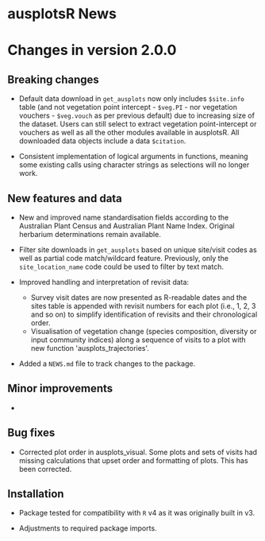 # ausplotsR News

# Changes in version 2.0.0

## Breaking changes

* Default data download in `get_ausplots` now only includes `$site.info` table (and not vegetation point intercept - `$veg.PI` - nor vegetation vouchers - `$veg.vouch` as per previous default) due to increasing size of the dataset. Users can still select to extract vegetation point-intercept or vouchers as well as all the other modules available in ausplotsR. All downloaded data objects include a data `$citation`.

* Consistent implementation of logical arguments in functions, meaning some existing calls using character strings as selections will no longer work. 

## New features and data

* New and improved name standardisation fields according to the Australian Plant Census and Australian Plant Name Index. Original herbarium determinations remain available.

* Filter site downloads in `get_ausplots` based on unique site/visit codes as well as partial code match/wildcard feature. Previously, only the `site_location_name` code could be used to filter by text match.

* Improved handling and interpretation of revisit data:
  * Survey visit dates are now presented as R-readable dates and the sites table is appended with revisit numbers for each plot (i.e., 1, 2, 3 and so on) to simplify identification of revisits and their chronological order.
  * Visualisation of vegetation change (species composition, diversity or input community indices) along a sequence of visits to a plot with new function 'ausplots_trajectories'.

* Added a `NEWS.md` file to track changes to the package.

## Minor improvements

* 

## Bug fixes

* Corrected plot order in ausplots_visual. Some plots and sets of visits had missing calculations that upset order and formatting of plots. This has been corrected.

## Installation

* Package tested for compatibility with `R` v4 as it was originally built in v3.

* Adjustments to required package imports.